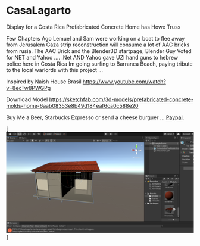 # CasaLagarto

Display for a Costa Rica Prefabricated Concrete Home
has Howe Truss

Few Chapters Ago Lemuel and Sam were working on a boat to flee away from Jerusalem
Gaza strip reconstruction will consume a lot of AAC bricks from rusia.
The AAC Brick and the Blender3D startpage, Blender Guy Voted for NET and Yahoo ....
.Net AND Yahoo gave UZI hand guns to hebrew police here in Costa Rica
Im going surfing to Barranca Beach, paying tribute to the local warlords with this project ...

Inspired by Naish House Brasil https://www.youtube.com/watch?v=8ecTw8PWGPg

Download Model https://sketchfab.com/3d-models/prefabricated-concrete-molds-home-6aab08353e8b49d184eaf6ca0c588e20

Buy Me a Beer, Starbucks Expresso or send a cheese burguer ... [Paypal](https://www.paypal.me/gospelOfLuke/25).

[![acuchillados en pleitos de embargos ... ](https://raw.githubusercontent.com/rgarro/CasaLagarto/main/foto.png)]
